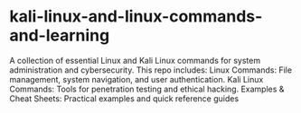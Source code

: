 # kali-linux-and-linux-commands-and-learning
A collection of essential Linux and Kali Linux commands for system administration and cybersecurity. This repo includes:  Linux Commands: File management, system navigation, and user authentication. Kali Linux Commands: Tools for penetration testing and ethical hacking. Examples &amp; Cheat Sheets: Practical examples and quick reference guides
